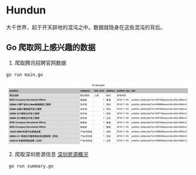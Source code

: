 # Hundun
大千世界，起于开天辟地的混沌之中。数据就隐身在这些混沌的背后。

## Go 爬取网上感兴趣的数据
1. 爬取腾讯招聘官网数据
```
go run main.go
```

![hr](./img/hr-crawl.png "hr")

2. 爬取深圳房源信息
[深圳房源概况](./sz-house/sz-house-summary.csv "深圳房源")

```
 go run summary.go


